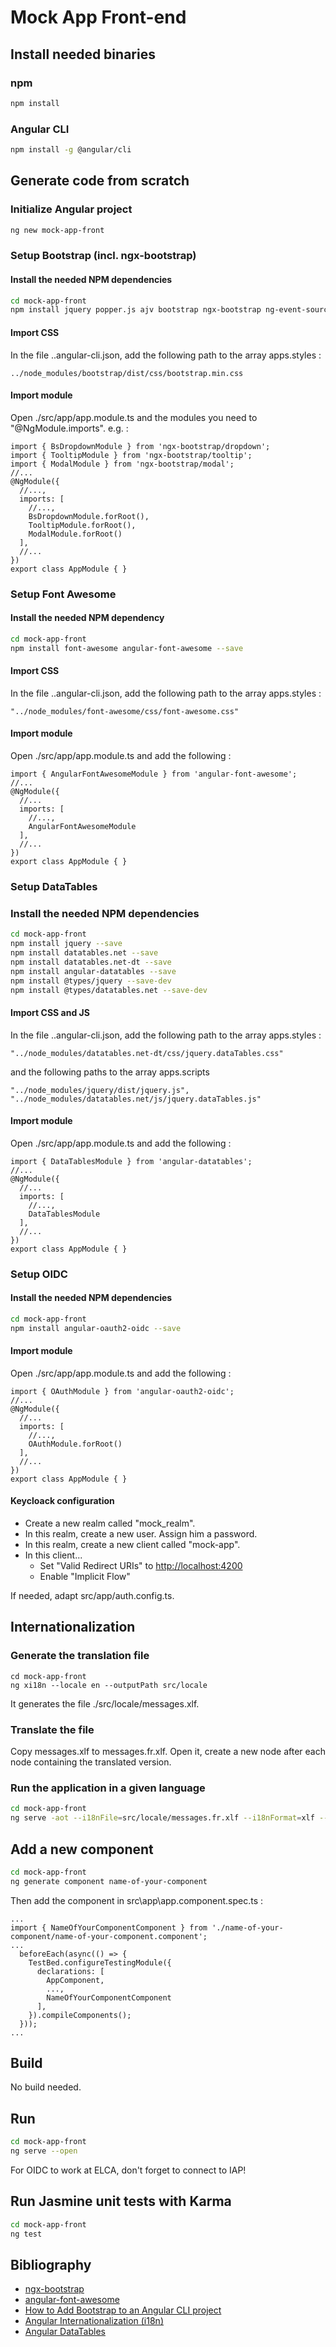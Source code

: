 # Mock App Front-end

## Install needed binaries

### npm

```bash
npm install
```

### Angular CLI

```bash
npm install -g @angular/cli
```

## Generate code from scratch

### Initialize Angular project

```bash
ng new mock-app-front
```

### Setup Bootstrap (incl. ngx-bootstrap)

#### Install the needed NPM dependencies

```bash
cd mock-app-front
npm install jquery popper.js ajv bootstrap ngx-bootstrap ng-event-source --save
```

#### Import CSS

In the file .\.angular-cli.json, add the following path to the array apps.styles :

```text
../node_modules/bootstrap/dist/css/bootstrap.min.css
```

#### Import module

Open ./src/app/app.module.ts and the modules you need to "@NgModule.imports".
e.g. :

```angular
import { BsDropdownModule } from 'ngx-bootstrap/dropdown';
import { TooltipModule } from 'ngx-bootstrap/tooltip';
import { ModalModule } from 'ngx-bootstrap/modal';
//...
@NgModule({
  //...,
  imports: [
    //...,
    BsDropdownModule.forRoot(),
    TooltipModule.forRoot(),
    ModalModule.forRoot()
  ],
  //...
})
export class AppModule { }
```

### Setup Font Awesome

#### Install the needed NPM dependency

```bash
cd mock-app-front
npm install font-awesome angular-font-awesome --save
```

#### Import CSS

In the file .\.angular-cli.json, add the following path to the array apps.styles :

```text
"../node_modules/font-awesome/css/font-awesome.css"
```

#### Import module

Open ./src/app/app.module.ts and add the following :

```angular
import { AngularFontAwesomeModule } from 'angular-font-awesome';
//...
@NgModule({
  //...
  imports: [
    //...,
    AngularFontAwesomeModule
  ],
  //...
})
export class AppModule { }
```

### Setup DataTables

### Install the needed NPM dependencies

```bash
cd mock-app-front
npm install jquery --save
npm install datatables.net --save
npm install datatables.net-dt --save
npm install angular-datatables --save
npm install @types/jquery --save-dev
npm install @types/datatables.net --save-dev
```

#### Import CSS and JS

In the file .\.angular-cli.json, add the following path to the array apps.styles :

```text
"../node_modules/datatables.net-dt/css/jquery.dataTables.css"
```

and the following paths to the array apps.scripts

```text
"../node_modules/jquery/dist/jquery.js",
"../node_modules/datatables.net/js/jquery.dataTables.js"
```

#### Import module

Open ./src/app/app.module.ts and add the following :

```angular
import { DataTablesModule } from 'angular-datatables';
//...
@NgModule({
  //...
  imports: [
    //...,
    DataTablesModule
  ],
  //...
})
export class AppModule { }
```

### Setup OIDC

#### Install the needed NPM dependencies

```bash
cd mock-app-front
npm install angular-oauth2-oidc --save
```

#### Import module

Open ./src/app/app.module.ts and add the following :

```angular
import { OAuthModule } from 'angular-oauth2-oidc';
//...
@NgModule({
  //...
  imports: [
    //...,
    OAuthModule.forRoot()
  ],
  //...
})
export class AppModule { }
```

#### Keycloack configuration

* Create a new realm called "mock_realm".
* In this realm, create a new user. Assign him a password.
* In this realm, create a new client called "mock-app".
* In this client...
  * Set "Valid Redirect URIs" to [http://localhost:4200](http://localhost:4200)
  * Enable "Implicit Flow"

If needed, adapt src/app/auth.config.ts.

## Internationalization

### Generate the translation file

```angular
cd mock-app-front
ng xi18n --locale en --outputPath src/locale
```

It generates the file ./src/locale/messages.xlf.

### Translate the file

Copy messages.xlf to messages.fr.xlf. Open it, create a new <target/> node after each <source/> node containing the translated version.

### Run the application in a given language

```bash
cd mock-app-front
ng serve -aot --i18nFile=src/locale/messages.fr.xlf --i18nFormat=xlf --locale=fr --open
```

## Add a new component

```bash
cd mock-app-front
ng generate component name-of-your-component
```

Then add the component in src\app\app.component.spec.ts :

```angular
...
import { NameOfYourComponentComponent } from './name-of-your-component/name-of-your-component.component';
...
  beforeEach(async(() => {
    TestBed.configureTestingModule({
      declarations: [
        AppComponent,
        ...,
        NameOfYourComponentComponent
      ],
    }).compileComponents();
  }));
...
```

## Build

No build needed.

## Run

```bash
cd mock-app-front
ng serve --open
```

For OIDC to work at ELCA, don't forget to connect to IAP!

## Run Jasmine unit tests with Karma

```bash
cd mock-app-front
ng test
```

## Bibliography

* [ngx-bootstrap](https://valor-software.com/ngx-bootstrap/#/)
* [angular-font-awesome](https://github.com/baruchvlz/angular-font-awesome)
* [How to Add Bootstrap to an Angular CLI project](https://loiane.com/2017/08/how-to-add-bootstrap-to-an-angular-cli-project/)
* [Angular Internationalization (i18n)](https://angular.io/guide/i18n)
* [Angular DataTables](https://l-lin.github.io/angular-datatables/)
